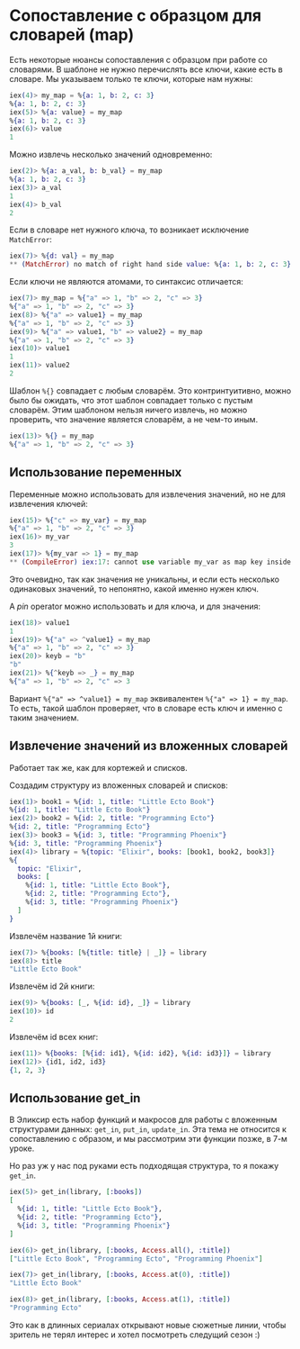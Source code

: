 # Сопоставление с образцом для словарей (map)

Есть некоторые нюансы сопоставления с образцом при работе со словарями. В шаблоне не нужно перечислять все ключи, какие есть в словаре. Мы указываем только те ключи, которые нам нужны:

```elixir
iex(4)> my_map = %{a: 1, b: 2, c: 3}
%{a: 1, b: 2, c: 3}
iex(5)> %{a: value} = my_map
%{a: 1, b: 2, c: 3}
iex(6)> value
1
```

Можно извлечь несколько значений одновременно:

```elixir
iex(2)> %{a: a_val, b: b_val} = my_map
%{a: 1, b: 2, c: 3}
iex(3)> a_val
1
iex(4)> b_val
2
```

Если в словаре нет нужного ключа, то возникает исключение `MatchError`:

```elixir
iex(7)> %{d: val} = my_map
** (MatchError) no match of right hand side value: %{a: 1, b: 2, c: 3}
```

Если ключи не являются атомами, то синтаксис отличается:

```elixir
iex(7)> my_map = %{"a" => 1, "b" => 2, "c" => 3}
%{"a" => 1, "b" => 2, "c" => 3}
iex(8)> %{"a" => value1} = my_map
%{"a" => 1, "b" => 2, "c" => 3}
iex(9)> %{"a" => value1, "b" => value2} = my_map
%{"a" => 1, "b" => 2, "c" => 3}
iex(10)> value1
1
iex(11)> value2
2
```

Шаблон `%{}` совпадает с любым словарём. Это контринтуитивно, можно было бы ожидать, что этот шаблон совпадает только с пустым словарём. Этим шаблоном нельзя ничего извлечь, но можно проверить, что значение является словарём, а не чем-то иным.

```elixir
iex(13)> %{} = my_map
%{"a" => 1, "b" => 2, "c" => 3}
```


## Использование переменных

Переменные можно использовать для извлечения значений, но не для извлечения ключей:

```elixir
iex(15)> %{"c" => my_var} = my_map
%{"a" => 1, "b" => 2, "c" => 3}
iex(16)> my_var
3
iex(17)> %{my_var => 1} = my_map
** (CompileError) iex:17: cannot use variable my_var as map key inside a pattern.
```

Это очевидно, так как значения не уникальны, и если есть несколько одинаковых значений, то непонятно, какой именно нужен ключ.

А _pin_ operator можно использовать и для ключа, и для значения:

```elixir
iex(18)> value1
1
iex(19)> %{"a" => ^value1} = my_map
%{"a" => 1, "b" => 2, "c" => 3}
iex(20)> keyb = "b"
"b"
iex(21)> %{^keyb => _} = my_map
%{"a" => 1, "b" => 2, "c" => 3
```

Вариант `%{"a" => ^value1} = my_map` эквивалентен `%{"a" => 1} = my_map`. То есть, такой шаблон проверяет, что в словаре есть ключ и именно с таким значением.


## Извлечение значений из вложенных словарей

Работает так же, как для кортежей и списков.

Создадим структуру из вложенных словарей и списков:

```elixir
iex(1)> book1 = %{id: 1, title: "Little Ecto Book"}
%{id: 1, title: "Little Ecto Book"}
iex(2)> book2 = %{id: 2, title: "Programming Ecto"}
%{id: 2, title: "Programming Ecto"}
iex(3)> book3 = %{id: 3, title: "Programming Phoenix"}
%{id: 3, title: "Programming Phoenix"}
iex(4)> library = %{topic: "Elixir", books: [book1, book2, book3]}
%{
  topic: "Elixir",
  books: [
    %{id: 1, title: "Little Ecto Book"},
    %{id: 2, title: "Programming Ecto"},
    %{id: 3, title: "Programming Phoenix"}
  ]
}
```

Извлечём название 1й книги:

```elixir
iex(7)> %{books: [%{title: title} | _]} = library
iex(8)> title
"Little Ecto Book"
```

Извлечём id 2й книги:

```elixir
iex(9)> %{books: [_, %{id: id}, _]} = library
iex(10)> id
2
```

Извлечём id всех книг:

```elixir
iex(11)> %{books: [%{id: id1}, %{id: id2}, %{id: id3}]} = library
iex(12)> {id1, id2, id3}
{1, 2, 3}
```

## Использование get_in

В Эликсир есть набор функций и макросов для работы с вложенным структурами данных: `get_in`, `put_in`, `update_in`. Эта тема не относится к сопоставлению с образом, и мы рассмотрим эти функции позже, в 7-м уроке.

Но раз уж у нас под руками есть подходящая структура, то я покажу `get_in`.

```elixir
iex(5)> get_in(library, [:books])
[
  %{id: 1, title: "Little Ecto Book"},
  %{id: 2, title: "Programming Ecto"},
  %{id: 3, title: "Programming Phoenix"}
]

iex(6)> get_in(library, [:books, Access.all(), :title])
["Little Ecto Book", "Programming Ecto", "Programming Phoenix"]

iex(7)> get_in(library, [:books, Access.at(0), :title])
"Little Ecto Book"

iex(8)> get_in(library, [:books, Access.at(1), :title])
"Programming Ecto"
```

Это как в длинных сериалах открывают новые сюжетные линии, чтобы зритель не терял интерес и хотел посмотреть следущий сезон :)
